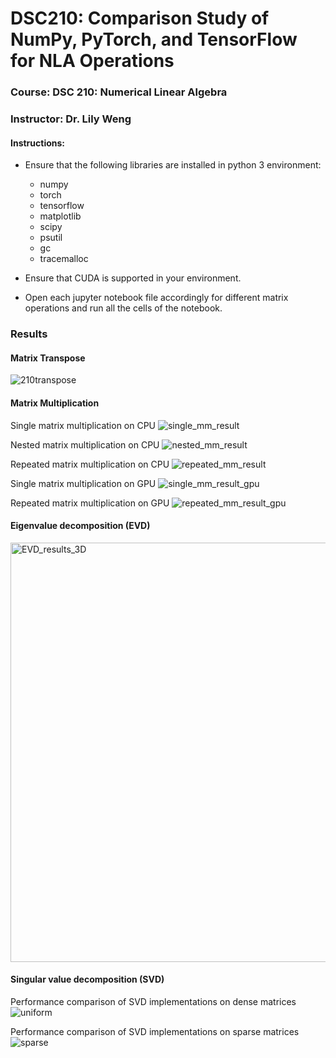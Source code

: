 # DSC210: Comparison Study of NumPy, PyTorch, and TensorFlow for NLA Operations

### Course: DSC 210: Numerical Linear Algebra
### Instructor: Dr. Lily Weng

#### Instructions:
- Ensure that the following libraries are installed in python 3 environment:
  - numpy
  - torch
  - tensorflow
  - matplotlib
  - scipy
  - psutil
  - gc
  - tracemalloc

- Ensure that CUDA is supported in your environment. 

- Open each jupyter notebook file accordingly for different matrix operations and run all the cells of the notebook.

### Results

#### Matrix Transpose

![210transpose](https://github.com/user-attachments/assets/87982c81-53ce-4115-a778-f5f85242cd79)

#### Matrix Multiplication

Single matrix multiplication on CPU
![single_mm_result](https://github.com/user-attachments/assets/95f75be9-9bc3-4b73-8bd3-7343bb2ce00b)

Nested matrix multiplication on CPU
![nested_mm_result](https://github.com/user-attachments/assets/65e4007d-0f52-4f38-82cb-c948b891ca71)

Repeated matrix multiplication on CPU
![repeated_mm_result](https://github.com/user-attachments/assets/187977e0-34f1-4af5-94a5-b0128c60d60b)

Single matrix multiplication on GPU
![single_mm_result_gpu](https://github.com/user-attachments/assets/e1ba2910-6afe-423b-a198-27409037a0b8)

Repeated matrix multiplication on GPU
![repeated_mm_result_gpu](https://github.com/user-attachments/assets/4065ed8f-ef05-45b9-94a2-7b01ae3a710f)

#### Eigenvalue decomposition (EVD)
<img width="671" alt="EVD_results_3D" src="https://github.com/user-attachments/assets/0f0e0126-89a5-44d1-a1cc-6b06d96f7ce0">

#### Singular value decomposition (SVD)

Performance comparison of SVD implementations on dense matrices
![uniform](https://github.com/user-attachments/assets/0647d6fd-e42d-4667-882d-7a85ccb64e70)

Performance comparison of SVD implementations on sparse matrices
![sparse](https://github.com/user-attachments/assets/851ef2f2-349e-4056-bd4e-b5a341d3a44a)


